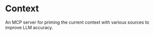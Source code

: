# Context

An MCP server for priming the current context with various sources to improve LLM accuracy.
